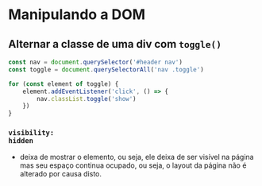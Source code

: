 # Manipulando a DOM
## Alternar a classe de uma div com <code>toggle()</code>
~~~javascript
const nav = document.querySelector('#header nav')
const toggle = document.querySelectorAll('nav .toggle')

for (const element of toggle) {
    element.addEventListener('click', () => {
        nav.classList.toggle('show')
    })
}
~~~
### **<code>visibility: hidden</code>**
* deixa de mostrar o elemento, ou seja, ele deixa de ser visível na página mas seu espaço continua ocupado, ou seja, o layout da página não é alterado por causa disto.